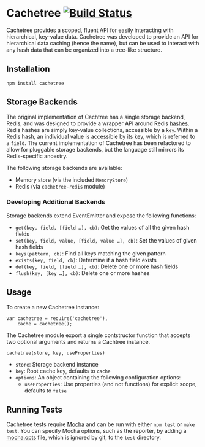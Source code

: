 # Cachetree [![Build Status](https://secure.travis-ci.org/davidwood/cachetree.png)](http://travis-ci.org/davidwood/cachetree)

Cachetree provides a scoped, fluent API for easily interacting with hierarchical, key-value data.  Cachetree was developed to provide an API for hierarchical data caching (hence the name), but can be used to interact with any hash data that can be organized into a tree-like structure.

## Installation

    npm install cachetree

## Storage Backends

The original implementation of Cachtree has a single storage backend, Redis, and was designed to provide a wrapper API around Redis [hashes](http://redis.io/topics/data-types).  Redis hashes are simply key-value collections, accessible by a `key`.  Within a Redis hash, an individual value is accessible by its key, which is referred to a `field`.  The current implementation of Cachetree has been refactored to allow for pluggable storage backends, but the language still mirrors its Redis-specific ancestry.

The following storage backends are available:

* Memory store (via the included `MemoryStore`)
* Redis (via `cachetree-redis` module)

### Developing Additional Backends

Storage backends extend EventEmitter and expose the following functions:

* `get(key, field, [field …], cb)`: Get the values of all the given hash fields 
* `set(key, field, value, [field, value …], cb)`: Set the values of given hash fields
* `keys(pattern, cb)`: Find all keys matching the given pattern
* `exists(key, field, cb)`: Determine if a hash field exists
* `del(key, field, [field …], cb)`: Delete one or more hash fields
* `flush(key, [key …], cb)`: Delete one or more hashes

## Usage

To create a new Cachetree instance:

```
var cachetree = require('cachetree'),
    cache = cachetree();
```

The Cachetree module export a single contstructor function that accepts two optional arguments and returns a Cachtree instance.

`cachetree(store, key, useProperties)`

* `store`: Storage backend instance
* `key`: Root cache key, defaults to `cache`
* `options`: An object containing the following configuration options:
    * `useProperties`: Use properties (and not functions) for explicit scope, defaults to `false`

## Running Tests

Cachetree tests require [Mocha](http://visionmedia.github.com/mocha/) and can be run with either `npm test` or `make test`.  You can specify Mocha options, such as the reporter, by adding a [mocha.opts](http://visionmedia.github.com/mocha/#mocha.opts) file, which is ignored by git, to the `test` directory.
 
